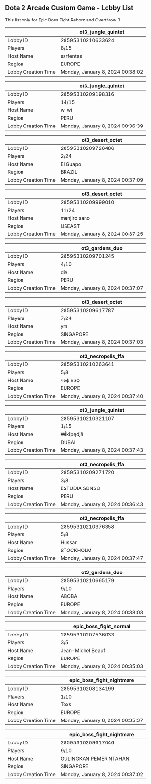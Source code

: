 ## Dota 2 Arcade Custom Game - Lobby List

This list only for Epic Boss Fight Reborn and Overthrow 3

|  | ot3_jungle_quintet |
| ------ | ------ |
| Lobby ID | 28595310210633624 |
| Players | 8/15 |
| Host Name | sarfentas |
| Region | EUROPE |
| Lobby Creation Time | Monday, January 8, 2024 00:38:02 |


|  | ot3_jungle_quintet |
| ------ | ------ |
| Lobby ID | 28595310209198316 |
| Players | 14/15 |
| Host Name | wi wi |
| Region | PERU |
| Lobby Creation Time | Monday, January 8, 2024 00:36:39 |


|  | ot3_desert_octet |
| ------ | ------ |
| Lobby ID | 28595310209726486 |
| Players | 2/24 |
| Host Name | El Guapo |
| Region | BRAZIL |
| Lobby Creation Time | Monday, January 8, 2024 00:37:09 |


|  | ot3_desert_octet |
| ------ | ------ |
| Lobby ID | 28595310209999010 |
| Players | 11/24 |
| Host Name | manjiro sano |
| Region | USEAST |
| Lobby Creation Time | Monday, January 8, 2024 00:37:25 |


|  | ot3_gardens_duo |
| ------ | ------ |
| Lobby ID | 28595310209701245 |
| Players | 4/10 |
| Host Name | die |
| Region | PERU |
| Lobby Creation Time | Monday, January 8, 2024 00:37:07 |


|  | ot3_desert_octet |
| ------ | ------ |
| Lobby ID | 28595310209617787 |
| Players | 7/24 |
| Host Name | ym |
| Region | SINGAPORE |
| Lobby Creation Time | Monday, January 8, 2024 00:37:03 |


|  | ot3_necropolis_ffa |
| ------ | ------ |
| Lobby ID | 28595310210263641 |
| Players | 5/8 |
| Host Name | чеф киф |
| Region | EUROPE |
| Lobby Creation Time | Monday, January 8, 2024 00:37:40 |


|  | ot3_jungle_quintet |
| ------ | ------ |
| Lobby ID | 28595310210321107 |
| Players | 1/15 |
| Host Name | ₩Ìkīpędįã |
| Region | DUBAI |
| Lobby Creation Time | Monday, January 8, 2024 00:37:43 |


|  | ot3_necropolis_ffa |
| ------ | ------ |
| Lobby ID | 28595310209271720 |
| Players | 3/8 |
| Host Name | ESTUDIA SONSO |
| Region | PERU |
| Lobby Creation Time | Monday, January 8, 2024 00:36:43 |


|  | ot3_necropolis_ffa |
| ------ | ------ |
| Lobby ID | 28595310210376358 |
| Players | 5/8 |
| Host Name | Hussar |
| Region | STOCKHOLM |
| Lobby Creation Time | Monday, January 8, 2024 00:37:47 |


|  | ot3_gardens_duo |
| ------ | ------ |
| Lobby ID | 28595310210665179 |
| Players | 9/10 |
| Host Name | ABOBA |
| Region | EUROPE |
| Lobby Creation Time | Monday, January 8, 2024 00:38:03 |


|  | epic_boss_fight_normal |
| ------ | ------ |
| Lobby ID | 28595310207536033 |
| Players | 3/5 |
| Host Name | Jean-Michel Beauf |
| Region | EUROPE |
| Lobby Creation Time | Monday, January 8, 2024 00:35:03 |


|  | epic_boss_fight_nightmare |
| ------ | ------ |
| Lobby ID | 28595310208134199 |
| Players | 1/10 |
| Host Name | Toxs |
| Region | EUROPE |
| Lobby Creation Time | Monday, January 8, 2024 00:35:37 |


|  | epic_boss_fight_nightmare |
| ------ | ------ |
| Lobby ID | 28595310209617046 |
| Players | 9/10 |
| Host Name | GULINGKAN PEMERINTAHAN |
| Region | SINGAPORE |
| Lobby Creation Time | Monday, January 8, 2024 00:37:02 |


